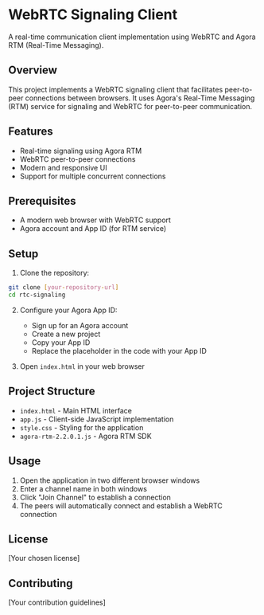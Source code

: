 # WebRTC Signaling Client

A real-time communication client implementation using WebRTC and Agora RTM (Real-Time Messaging).

## Overview

This project implements a WebRTC signaling client that facilitates peer-to-peer connections between browsers. It uses Agora's Real-Time Messaging (RTM) service for signaling and WebRTC for peer-to-peer communication.

## Features

- Real-time signaling using Agora RTM
- WebRTC peer-to-peer connections
- Modern and responsive UI
- Support for multiple concurrent connections

## Prerequisites

- A modern web browser with WebRTC support
- Agora account and App ID (for RTM service)

## Setup

1. Clone the repository:

```bash
git clone [your-repository-url]
cd rtc-signaling
```

2. Configure your Agora App ID:

   - Sign up for an Agora account
   - Create a new project
   - Copy your App ID
   - Replace the placeholder in the code with your App ID

3. Open `index.html` in your web browser

## Project Structure

- `index.html` - Main HTML interface
- `app.js` - Client-side JavaScript implementation
- `style.css` - Styling for the application
- `agora-rtm-2.2.0.1.js` - Agora RTM SDK

## Usage

1. Open the application in two different browser windows
2. Enter a channel name in both windows
3. Click "Join Channel" to establish a connection
4. The peers will automatically connect and establish a WebRTC connection

## License

[Your chosen license]

## Contributing

[Your contribution guidelines]

